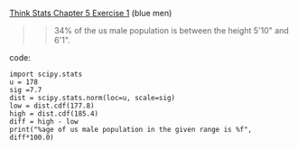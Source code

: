 [Think Stats Chapter 5 Exercise 1](http://greenteapress.com/thinkstats2/html/thinkstats2006.html#toc50) (blue men)

>> 34% of the us male population is between the height 5'10" and 6'1".

code:

    import scipy.stats
    u = 178
    sig =7.7
    dist = scipy.stats.norm(loc=u, scale=sig)
    low = dist.cdf(177.8)
    high = dist.cdf(185.4)
    diff = high - low
    print("%age of us male population in the given range is %f", diff*100.0)

